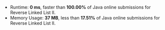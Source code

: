 - Runtime: **0 ms**, faster than **100.00%** of Java online submissions for Reverse Linked List II.
- Memory Usage: **37 MB**, less than **17.51%** of Java online submissions for Reverse Linked List II.